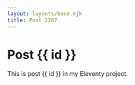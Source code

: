 ```yaml
---
layout: layouts/base.njk
title: Post 2267
---
```


# Post {{ id }}

This is post {{ id }} in my Eleventy project.
